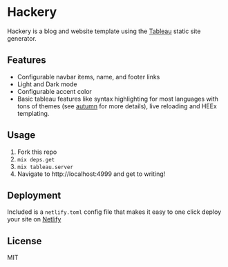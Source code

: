 # Hackery

Hackery is a blog and website template using the [Tableau](https://github.com/elixir-tools/tableau) static site generator.

## Features

- Configurable navbar items, name, and footer links
- Light and Dark mode
- Configurable accent color
- Basic tableau features like syntax highlighting for most languages with tons of themes (see [autumn](https://github.com/leandrocp/autumn/) for more details), live reloading and HEEx templating.

## Usage

1. Fork this repo
1. `mix deps.get`
1. `mix tableau.server`
1. Navigate to http://localhost:4999 and get to writing!

## Deployment

Included is a `netlify.toml` config file that makes it easy to one click deploy your site on [Netlify](https://netlify.com)

## License

MIT
